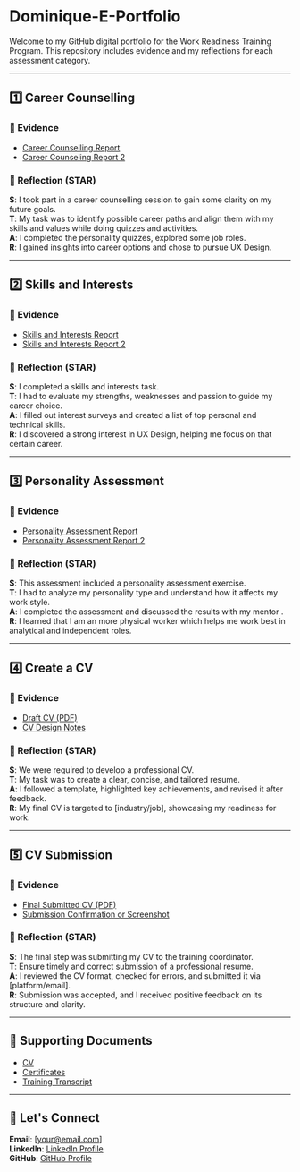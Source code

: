 # Dominique-E-Portfolio

Welcome to my GitHub digital portfolio for the Work Readiness Training Program. This repository includes evidence and my reflections for each assessment category.

---

## 1️⃣ Career Counselling

### 📂 Evidence
- [Career Counselling Report](https://github.com/dominique2204/Dominique-E-Portfolio/blob/f697b1a46a7454f8cae470e510a3405e808c734c/Career%20Counseling.jpg) 
- [Career Counseling Report 2](https://github.com/dominique2204/Dominique-E-Portfolio/blob/884b96d63c77e4cebaddb227af74ad8d2a574265/Career%20Development%202.jpg)

### 🧠 Reflection (STAR)

**S**: I took part in a career counselling session to gain some clarity on my future goals.  
**T**: My task was to identify possible career paths and align them with my skills and values while doing quizzes and activities.  
**A**: I completed the personality quizzes, explored some job roles.  
**R**: I gained insights into career options and chose to pursue UX Design.

---

## 2️⃣ Skills and Interests

### 📂 Evidence
- [Skills and Interests Report](https://github.com/dominique2204/Dominique-E-Portfolio/blob/c01e10e53f7024749864c5e81d6e3be5c799f83d/Skills%20and%20Interest.jpg)
- [Skills and Interests Report 2 ](https://github.com/dominique2204/Dominique-E-Portfolio/blob/7e71171874c34cb9699f84a43a1f0927724881c0/Skills%20and%20Interest%202.jpg)

### 🧠 Reflection (STAR)

**S**: I completed a skills and interests task.  
**T**: I had to evaluate my strengths, weaknesses and passion to guide my career choice.  
**A**: I filled out interest surveys and created a list of top personal and technical skills.  
**R**: I discovered a strong interest in UX Design, helping me focus on that certain career.

---

## 3️⃣ Personality Assessment

### 📂 Evidence
- [Personality Assessment Report ](https://github.com/dominique2204/Dominique-E-Portfolio/blob/03ae40d80c39809e4f56a2e39a92ed88be3c1209/Personality%20Assessment.jpg)
- [Personality Assessment Report 2](https://github.com/dominique2204/Dominique-E-Portfolio/blob/c13eab4082ac1b44f98464be1493ce812e50320b/Personality%20Assesment.jpg)

### 🧠 Reflection (STAR)

**S**: This assessment included  a personality assessment exercise.  
**T**: I had to analyze my personality type and understand how it affects my work style.  
**A**: I completed the assessment and discussed the results with my mentor .  
**R**: I learned that I am an more physical worker which helps me work best in analytical and independent roles.

---

## 4️⃣ Create a CV

### 📂 Evidence
- [Draft CV (PDF)](https://github.com/dominique2204/Dominique-E-Portfolio/blob/73f58669e27d07ab8eba5f8d23a1e2f801c41a21/Create%20a%20CV.jpg)
- [CV Design Notes](#)

### 🧠 Reflection (STAR)

**S**: We were required to develop a professional CV.  
**T**: My task was to create a clear, concise, and tailored resume.  
**A**: I followed a template, highlighted key achievements, and revised it after feedback.  
**R**: My final CV is targeted to [industry/job], showcasing my readiness for work.

---

## 5️⃣ CV Submission

### 📂 Evidence
- [Final Submitted CV (PDF)](#)
- [Submission Confirmation or Screenshot](#)

### 🧠 Reflection (STAR)

**S**: The final step was submitting my CV to the training coordinator.  
**T**: Ensure timely and correct submission of a professional resume.  
**A**: I reviewed the CV format, checked for errors, and submitted it via [platform/email].  
**R**: Submission was accepted, and I received positive feedback on its structure and clarity.

---

## 📎 Supporting Documents

- [CV](#)
- [Certificates](#)
- [Training Transcript](#)

---

## 🔗 Let's Connect

**Email**: [your@email.com]  
**LinkedIn**: [LinkedIn Profile](#)  
**GitHub**: [GitHub Profile](#)

